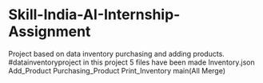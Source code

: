 # Skill-India-AI-Internship-Assignment
Project based on data inventory purchasing and adding products.
#datainventoryproject
in this project 5 files have been made
Inventory.json
Add_Product
Purchasing_Product
Print_Inventory
main(All Merge)
